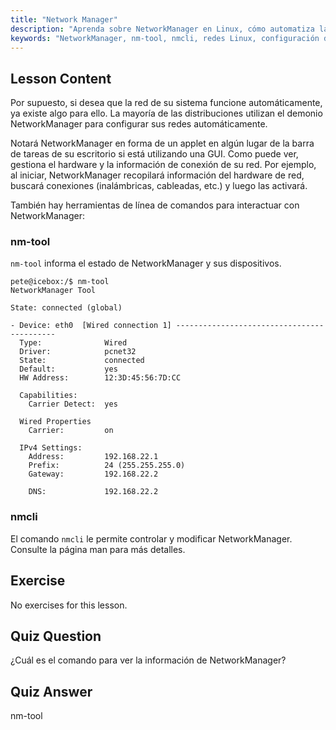 ```yaml
---
title: "Network Manager"
description: "Aprenda sobre NetworkManager en Linux, cómo automatiza la configuración de red y use los comandos nm-tool y nmcli. ¡Comience con esta guía para principiantes!"
keywords: "NetworkManager, nm-tool, nmcli, redes Linux, configuración de red, tutorial de Linux, guía para principiantes"
---
```


## Lesson Content

Por supuesto, si desea que la red de su sistema funcione automáticamente, ya existe algo para ello. La mayoría de las distribuciones utilizan el demonio NetworkManager para configurar sus redes automáticamente.

Notará NetworkManager en forma de un applet en algún lugar de la barra de tareas de su escritorio si está utilizando una GUI. Como puede ver, gestiona el hardware y la información de conexión de su red. Por ejemplo, al iniciar, NetworkManager recopilará información del hardware de red, buscará conexiones (inalámbricas, cableadas, etc.) y luego las activará.

También hay herramientas de línea de comandos para interactuar con NetworkManager:

### nm-tool

`nm-tool` informa el estado de NetworkManager y sus dispositivos.

```plaintext
pete@icebox:/$ nm-tool
NetworkManager Tool

State: connected (global)

- Device: eth0  [Wired connection 1] -------------------------------------------
  Type:              Wired
  Driver:            pcnet32
  State:             connected
  Default:           yes
  HW Address:        12:3D:45:56:7D:CC

  Capabilities:
    Carrier Detect:  yes

  Wired Properties
    Carrier:         on

  IPv4 Settings:
    Address:         192.168.22.1
    Prefix:          24 (255.255.255.0)
    Gateway:         192.168.22.2

    DNS:             192.168.22.2
```

### nmcli

El comando `nmcli` le permite controlar y modificar NetworkManager. Consulte la página man para más detalles.

## Exercise

No exercises for this lesson.

## Quiz Question

¿Cuál es el comando para ver la información de NetworkManager?

## Quiz Answer

nm-tool
